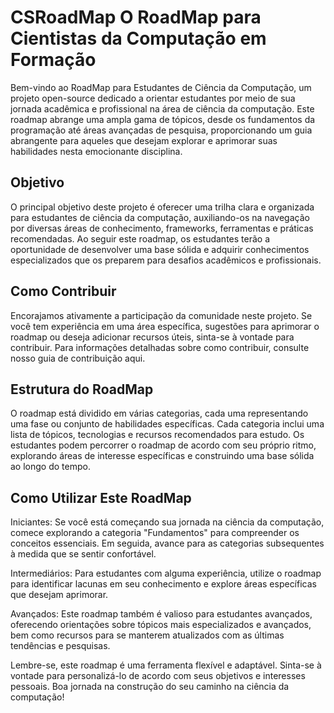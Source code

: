 # CSRoadMap O RoadMap para Cientistas da Computação em Formação
Bem-vindo ao RoadMap para Estudantes de Ciência da Computação, um projeto open-source dedicado a orientar estudantes por meio de sua jornada acadêmica e profissional na área de ciência da computação. Este roadmap abrange uma ampla gama de tópicos, desde os fundamentos da programação até áreas avançadas de pesquisa, proporcionando um guia abrangente para aqueles que desejam explorar e aprimorar suas habilidades nesta emocionante disciplina.

## Objetivo
O principal objetivo deste projeto é oferecer uma trilha clara e organizada para estudantes de ciência da computação, auxiliando-os na navegação por diversas áreas de conhecimento, frameworks, ferramentas e práticas recomendadas. Ao seguir este roadmap, os estudantes terão a oportunidade de desenvolver uma base sólida e adquirir conhecimentos especializados que os preparem para desafios acadêmicos e profissionais.

## Como Contribuir
Encorajamos ativamente a participação da comunidade neste projeto. Se você tem experiência em uma área específica, sugestões para aprimorar o roadmap ou deseja adicionar recursos úteis, sinta-se à vontade para contribuir. Para informações detalhadas sobre como contribuir, consulte nosso guia de contribuição aqui.

## Estrutura do RoadMap
O roadmap está dividido em várias categorias, cada uma representando uma fase ou conjunto de habilidades específicas. Cada categoria inclui uma lista de tópicos, tecnologias e recursos recomendados para estudo. Os estudantes podem percorrer o roadmap de acordo com seu próprio ritmo, explorando áreas de interesse específicas e construindo uma base sólida ao longo do tempo.

## Como Utilizar Este RoadMap
Iniciantes: Se você está começando sua jornada na ciência da computação, comece explorando a categoria "Fundamentos" para compreender os conceitos essenciais. Em seguida, avance para as categorias subsequentes à medida que se sentir confortável.

Intermediários: Para estudantes com alguma experiência, utilize o roadmap para identificar lacunas em seu conhecimento e explore áreas específicas que desejam aprimorar.

Avançados: Este roadmap também é valioso para estudantes avançados, oferecendo orientações sobre tópicos mais especializados e avançados, bem como recursos para se manterem atualizados com as últimas tendências e pesquisas.

Lembre-se, este roadmap é uma ferramenta flexível e adaptável. Sinta-se à vontade para personalizá-lo de acordo com seus objetivos e interesses pessoais. Boa jornada na construção do seu caminho na ciência da computação!
